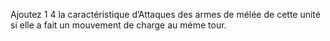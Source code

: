Ajoutez 1 4 la caractéristique d’Attaques
des armes de mélée de cette unité si
elle a fait un mouvement de charge au
méme tour.
